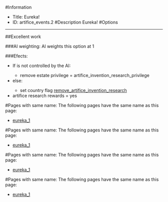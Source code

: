 #Information
 - Title: Eureka!
 - ID: artifice_events.2
#Description
Eureka!
#Options

___
##Excellent work

###AI weighting:
AI weights this option at 1


###Efects:<ul><li>If is not controlled by the AI:</li><ul><li>remove estate privilege = artifice_invention_research_privilege</li></ul><li>else:</li><ul><li>set country flag [remove_artifice_invention_research](../flags/remove_artifice_invention_research.md)</li></ul><li>artifice research rewards = yes</li></ul>


#Pages with same name:
The following pages have the same name as this page:
 - [eureka_1](eureka_1.md)


#Pages with same name:
The following pages have the same name as this page:
 - [eureka_1](eureka_1.md)


#Pages with same name:
The following pages have the same name as this page:
 - [eureka_1](eureka_1.md)


#Pages with same name:
The following pages have the same name as this page:
 - [eureka_1](eureka_1.md)
